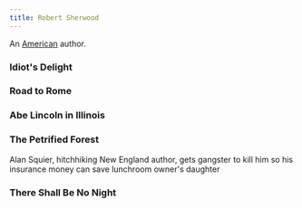 ```yaml
---
title: Robert Sherwood
---
```


An [American](../index.html) author.

### Idiot's Delight

### Road to Rome

### Abe Lincoln in Illinois

### The Petrified Forest

Alan Squier, hitchhiking New England author, gets gangster to kill him so his insurance money can save lunchroom owner's daughter

### There Shall Be No Night

